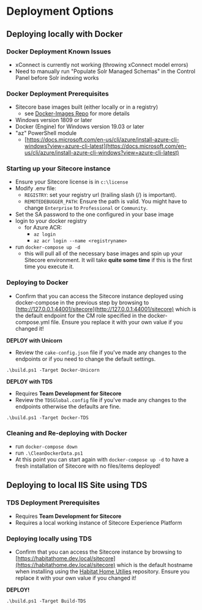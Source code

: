# Deployment Options

## Deploying locally with Docker

### Docker Deployment Known Issues

- xConnect is currently not working (throwing xConnect model errors)
- Need to manually run "Populate Solr Managed Schemas" in the Control Panel before Solr indexing works

### Docker Deployment Prerequisites

- Sitecore base images built (either locally or in a registry)
  - see [Docker-Images Repo](https://github.com/sitecore/docker-images) for more details
- Windows version 1809 or later
- Docker (Engine) for Windows version 19.03 or later
- "az" PowerShell module
  - [https://docs.microsoft.com/en-us/cli/azure/install-azure-cli-windows?view=azure-cli-latest](https://docs.microsoft.com/en-us/cli/azure/install-azure-cli-windows?view=azure-cli-latest)

### Starting up your Sitecore instance

- Ensure your Sitecore license is in `c:\license`
- Modify .env file:
  - `REGISTRY`: set your registry url (trailing slash (/) is important).
  - `REMOTEDEBUGGER_PATH`: Ensure the path is valid. You might have to change `Enterprise` to `Professional` or `Community`.
- Set the SA password to the one configured in your base image
- login to your docker registry
  - for Azure ACR:
    - `az login`
    - `az acr login --name <registryname>`
- run `docker-compose up -d`
  - this will pull all of the necessary base images and spin up your Sitecore environment. It will take **quite some time** if this is the first time you execute it.

### Deploying to Docker

- Confirm that you can access the Sitecore instance deployed using docker-compose in the previous step by browsing to [http://127.0.0.1:44001/sitecore](http://127.0.0.1:44001/sitecore) which is the default endpoint for the CM role specified in the docker-compose.yml file. Ensure you replace it with your own value if you changed it!

**DEPLOY with Unicorn**

- Review the `cake-config.json` file if you've made any changes to the endpoints or if you need to change the default settings.

`.\build.ps1 -Target Docker-Unicorn`

**DEPLOY with TDS**

- Requires **Team Development for Sitecore**
- Review the `TDSGlobal.config` file if you've made any changes to the endpoints otherwise the defaults are fine.

`.\build.ps1 -Target Docker-TDS`

### Cleaning and Re-deploying with Docker

- run `docker-compose down`
- run `.\CleanDockerData.ps1`
- At this point you can start again with `docker-compose up -d` to have a fresh installation of Sitecore with no files/items deployed!

## Deploying to local IIS Site using TDS

### TDS Deployment Prerequisites

- Requires **Team Development for Sitecore**
- Requires a local working instance of Sitecore Experience Platform

### Deploying locally using TDS

- Confirm that you can access the Sitecore instance by browsing to [https://habitathome.dev.local/sitecore](https://habitathome.dev.local/sitecore) which is the default hostname when installing using the [Habitat Home Utilies](https://github.com/sitecore/sitecore.habitathome.utilities) repository. Ensure you replace it with your own value if you changed it!

**DEPLOY!**

`.\build.ps1 -Target Build-TDS`

